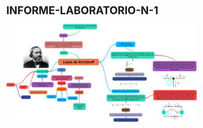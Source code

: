 # INFORME-LABORATORIO-N-1


![](https://github.com/BENLLAMIN69/INFORME-LABORATORIO-N-1/blob/main/Ima/png%20(1).png)
